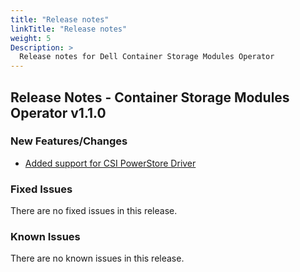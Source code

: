```yaml
---
title: "Release notes"
linkTitle: "Release notes"
weight: 5
Description: >
  Release notes for Dell Container Storage Modules Operator
---
```


## Release Notes - Container Storage Modules Operator v1.1.0

### New Features/Changes
- [Added support for CSI PowerStore Driver](https://github.com/dell/csm/issues/613)


### Fixed Issues
There are no fixed issues in this release.

### Known Issues
There are no known issues in this release.